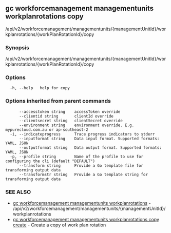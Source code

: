 ## gc workforcemanagement managementunits workplanrotations copy

/api/v2/workforcemanagement/managementunits/{managementUnitId}/workplanrotations/{workPlanRotationId}/copy

### Synopsis

/api/v2/workforcemanagement/managementunits/{managementUnitId}/workplanrotations/{workPlanRotationId}/copy

### Options

```
  -h, --help   help for copy
```

### Options inherited from parent commands

```
      --accesstoken string    accessToken override
      --clientid string       clientId override
      --clientsecret string   clientSecret override
      --environment string    environment override. E.g. mypurecloud.com.au or ap-southeast-2
  -i, --indicateprogress      Trace progress indicators to stderr
      --inputformat string    Data input format. Supported formats: YAML, JSON
      --outputformat string   Data output format. Supported formats: YAML, JSON
  -p, --profile string        Name of the profile to use for configuring the cli (default "DEFAULT")
      --transform string      Provide a Go template file for transforming output data
      --transformstr string   Provide a Go template string for transforming output data
```

### SEE ALSO

* [gc workforcemanagement managementunits workplanrotations](gc_workforcemanagement_managementunits_workplanrotations.html)	 - /api/v2/workforcemanagement/managementunits/{managementUnitId}/workplanrotations
* [gc workforcemanagement managementunits workplanrotations copy create](gc_workforcemanagement_managementunits_workplanrotations_copy_create.html)	 - Create a copy of work plan rotation


